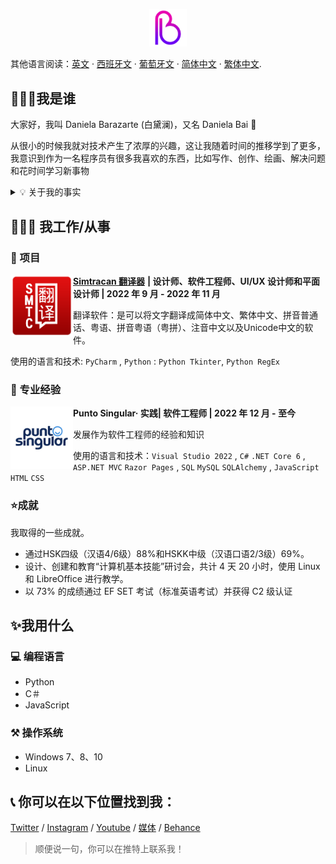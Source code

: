 <p align="center">
<img height="auto" width="12%" src="https://github.com/danielabai/danielabai/blob/main/logo/gif/2g.gif?raw=true"/>
<p>
  
其他语言阅读：[英文](README.md) · [西班牙文](README.sp.md) · [葡萄牙文](README.pt.md) · [简体中文](README.zh-s.md) · [繁体中文](README.zh-t.md).
  
## 👩🏼‍💻我是谁

大家好，我叫 Daniela Barazarte (白黛澜)，又名 Daniela Bai 🤍

从很小的时候我就对技术产生了浓厚的兴趣，这让我随着时间的推移学到了更多，我意识到作为一名程序员有很多我喜欢的东西，比如写作、创作、绘画、解决问题和花时间学习新事物

<p>
<div>
<details>
    <summary> 💡 关于我的事实</summary>

- 🇻🇪 我目前住在我的祖国委内瑞拉
  
- 🐍 我会说多种语言，例如英语（C1-C2）、普通话（HSK4, B2）和葡萄牙语（B1）……如果你想数的话，Python 也一样！

- ✍🏻 我会在我的 [个人博客](https://danielabai.medium.com/) 上发布我的一些经验和研究结果，有时也会在我的 [YouTube 频道](https://www.youtube.com /channel /UCR27ZeJPvnTQpPIdU9JKpnw)

- 👩🏼‍🎨 我也喜欢平面设计，我的个人作品集可以在 [Behance](https://www.behance.net/danielabai) 上找到
  
- 👩🏼‍💻 但现在我主要通过在 GitHub 上发布新项目来提高我的编程技能
</details>
<p>
 
## 👷🏼‍♀️ 我工作/从事

### 🚀 项目

<img align="left" height="100px" width="100px" alt="Simtracan Translator Logo" src="https://github.com/danielabai/danielabai/blob/main/projects/Simtracan%20Translator.png?raw=true"/>

**[Simtracan 翻译器](https://github.com/danielabai/simtracan-translator)** **| 设计师、软件工程师、UI/UX 设计师和平面设计师 | 2022 年 9 月 - 2022 年 11 月**

翻译软件：是可以将文字翻译成简体中文、繁体中文、拼音普通话、粤语、拼音粤语（粤拼）、注音中文以及Unicode中文的软件。

使用的语言和技术: `PyCharm` , `Python` : `Python Tkinter`, `Python RegEx`
  
### 💼 专业经验
  
<img align="left" height="100px" width="100px" alt="Punto Singular Logo" src="https://github.com/danielabai/danielabai/blob/main/work_experience/punto_singular.png?raw=true"/>

**Punto Singular· 实践| 软件工程师 | 2022 年 12 月 - 至今**

发展作为软件工程师的经验和知识

使用的语言和技术：`Visual Studio 2022` , `C#` `.NET Core 6` , `ASP.NET MVC` `Razor Pages` , `SQL` `MySQL` `SQLAlchemy` , `JavaScript` `HTML` `CSS`
 

### ⭐成就

我取得的一些成就。

- 通过HSK四级（汉语4/6级）88%和HSKK中级（汉语口语2/3级）69%。
- 设计、创建和教育“计算机基本技能”研讨会，共计 4 天 20 小时，使用 Linux 和 LibreOffice 进行教学。
- 以 73% 的成绩通过 EF SET 考试（标准英语考试）并获得 C2 级认证

## ✨我用什么

### 💻 编程语言

- Python
- C＃
- JavaScript

### ⚒️ 操作系统

- Windows 7、8、10
- Linux

## 📞 你可以在以下位置找到我：

[Twitter](https://twitter.com/danielabai8) / [Instagram](https://instagram.com/danielabai8) / [Youtube](https://www.youtube.com/channel/UCR27ZeJPvnTQpPIdU9JKpnw) / [媒体](https://danielabai.medium.com/) / [Behance](https://www.behance.net/danielabai)
<p>

> 顺便说一句，你可以在推特上联系我！
>
  

<p align="center">
<img height="auto" width="5%" alt="Daniela Bai Logo (in GIF)" src="https://github.com/danielabai/danielabai/blob/main/logo/gif/Black2White.gif ？原始=真“/>
</p>
